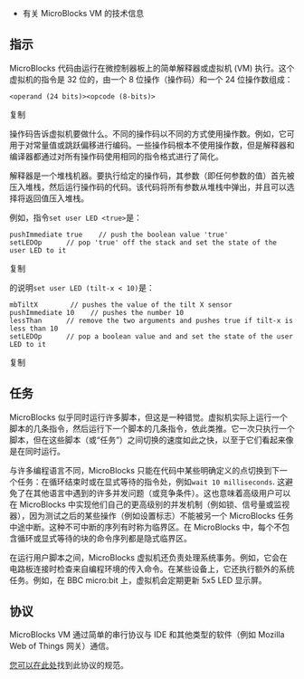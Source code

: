 - 有关 MicroBlocks VM 的技术信息
## 指示

MicroBlocks 代码由运行在微控制器板上的简单解释器或虚拟机 (VM) 执行。这个虚拟机的指令是 32 位的，由一个 8 位操作（操作码）和一个 24 位操作数组成：

```
<operand (24 bits)><opcode (8-bits)>
```

复制

操作码告诉虚拟机要做什么。不同的操作码以不同的方式使用操作数。例如，它可用于对常量值或跳跃偏移进行编码。一些操作码根本不使用操作数，但是解释器和编译器都通过对所有操作码使用相同的指令格式进行了简化。

解释器是一个堆栈机器。要执行给定的操作码，其参数（即任何参数的值）首先被压入堆栈，然后运行操作码的代码。该代码将所有参数从堆栈中弹出，并且可以选择将返回值压入堆栈。

例如，指令`set user LED <true>`是：

```
pushImmediate true    // push the boolean value 'true'
setLEDOp      // pop 'true' off the stack and set the state of the user LED to it
```

复制

的说明`set user LED (tilt-x < 10)`是：

```
mbTiltX        // pushes the value of the tilt X sensor
pushImmediate 10    // pushes the number 10
lessThan      // remove the two arguments and pushes true if tilt-x is less than 10
setLEDOp      // pop a boolean value and and set the state of the user LED to it
```

复制
## 任务

MicroBlocks 似乎同时运行许多脚本，但这是一种错觉。虚拟机实际上运行一个脚本的几条指令，然后运行下一个脚本的几条指令，依此类推。它一次只执行一个脚本，但在这些脚本（或“任务”）之间切换的速度如此之快，以至于它们看起来像是在同时运行。

与许多编程语言不同，MicroBlocks 只能在代码中某些明确定义的点切换到下一个任务：在循环结束时或在显式等待的指令处，例如`wait 10 milliseconds`. 这避免了在其他语言中遇到的许多并发问题（或竞争条件）。这也意味着高级用户可以在 MicroBlocks 中实现他们自己的更高级别的并发机制（例如锁、信号量或监视器），因为测试之后的某些操作（例如设置标志）不能被另一个 MicroBlocks 任务中途中断。这种不可中断的序列有时称为临界区。在 MicroBlocks 中，每个不包含循环或显式等待的块的命令序列都是隐式临界区。

在运行用户脚本之间，MicroBlocks 虚拟机还负责处理系统事务。例如，它会在电路板连接时检查来自编程环境的传入命令。在某些设备上，它还执行额外的系统任务。例如，在 BBC micro:bit 上，虚拟机会定期更新 5x5 LED 显示屏。
## 协议

MicroBlocks VM 通过简单的串行协议与 IDE 和其他类型的软件（例如 Mozilla Web of Things 网关）通信。

[您可以在此处](https://bitbucket.org/john_maloney/smallvm/src/master/misc/SERIAL_PROTOCOL.md)找到此协议的规范。